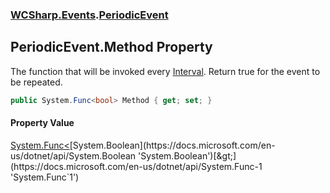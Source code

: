 ### [WCSharp.Events](WCSharp.Events.md 'WCSharp.Events').[PeriodicEvent](WCSharp.Events.PeriodicEvent.md 'WCSharp.Events.PeriodicEvent')

## PeriodicEvent.Method Property

The function that will be invoked every [Interval](WCSharp.Events.PeriodicEvent.Interval.md 'WCSharp.Events.PeriodicEvent.Interval'). Return true for the event to be repeated.

```csharp
public System.Func<bool> Method { get; set; }
```

#### Property Value
[System.Func&lt;](https://docs.microsoft.com/en-us/dotnet/api/System.Func-1 'System.Func`1')[System.Boolean](https://docs.microsoft.com/en-us/dotnet/api/System.Boolean 'System.Boolean')[&gt;](https://docs.microsoft.com/en-us/dotnet/api/System.Func-1 'System.Func`1')